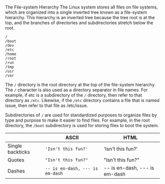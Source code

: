 The File-system Hierarchy
The Linux system stores all files on file systems, which are organized into a single inverted tree known as a file-system hierarchy. This hierarchy is an inverted tree because the tree root is at the top, and the branches of directories and subdirectories stretch below the root.

```
/
/boot
/dev
/etc
/home
/root
/run
/tmp
/usr
/var

```
The `/` directory is the root directory at the top of the file-system hierarchy. The `/` character is also used as a directory separator in file names. For example, if etc is a subdirectory of the `/` directory, then refer to that directory as `/etc`. Likewise, if the `/etc` directory contains a file that is named issue, then refer to that file as /etc/issue.

Subdirectories of `/` are used for standardized purposes to organize files by type and purpose to make it easier to find files. For example, in the root directory, the `/boot` subdirectory is used for storing files to boot the system.

|                |ASCII                          |HTML                         |
|----------------|-------------------------------|-----------------------------|
|Single backticks|`'Isn't this fun?'`            |'Isn't this fun?'            |
|Quotes          |`"Isn't this fun?"`            |"Isn't this fun?"            |
|Dashes          |`-- is en-dash, --- is em-dash`|-- is en-dash, --- is em-dash|